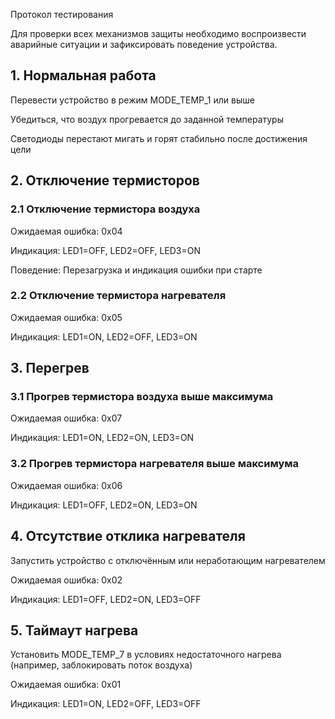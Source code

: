 Протокол тестирования

Для проверки всех механизмов защиты необходимо воспроизвести аварийные ситуации и зафиксировать поведение устройства.

## 1. Нормальная работа

Перевести устройство в режим MODE_TEMP_1 или выше

Убедиться, что воздух прогревается до заданной температуры

Светодиоды перестают мигать и горят стабильно после достижения цели

## 2. Отключение термисторов

### 2.1 Отключение термистора воздуха

Ожидаемая ошибка: 0x04

Индикация: LED1=OFF, LED2=OFF, LED3=ON

Поведение: Перезагрузка и индикация ошибки при старте

### 2.2 Отключение термистора нагревателя

Ожидаемая ошибка: 0x05

Индикация: LED1=ON, LED2=OFF, LED3=ON

## 3. Перегрев

### 3.1 Прогрев термистора воздуха выше максимума

Ожидаемая ошибка: 0x07

Индикация: LED1=ON, LED2=ON, LED3=ON

### 3.2 Прогрев термистора нагревателя выше максимума

Ожидаемая ошибка: 0x06

Индикация: LED1=OFF, LED2=ON, LED3=ON

## 4. Отсутствие отклика нагревателя

Запустить устройство с отключённым или неработающим нагревателем

Ожидаемая ошибка: 0x02

Индикация: LED1=OFF, LED2=ON, LED3=OFF

## 5. Таймаут нагрева

Установить MODE_TEMP_7 в условиях недостаточного нагрева (например, заблокировать поток воздуха)

Ожидаемая ошибка: 0x01

Индикация: LED1=ON, LED2=OFF, LED3=OFF